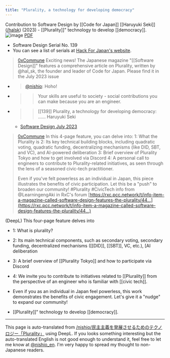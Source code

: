 ```yaml
---
title: "Plurality, a technology for developing democracy"
---
```


Contribution to Software Design by [[Code for Japan]] [[Haruyuki Seki]] ([/halsk](https://scrapbox.io/halsk)) (2023)
    - [[Plurality]]" technology to develop [[democracy]].
![image](https://gyazo.com/64516afd195e749e96628c649a17ab63/thumb/1000)
[PDF](https://hack4.jp/wp-content/uploads/2023/07/2307_skill_139.pdf)
- Software Design Serial No. 139
- You can see a list of serials at [Hack For Japan's website](https://hack4.jp/articles/sd/).




> [0xCommune](https://twitter.com/0xCommune/status/1666261742035570689) Exciting news! The Japanese magazine "[[Software Design]]" features a comprehensive article on Plurality, written by @hal_sk, the founder and leader of Code for Japan. Please find it in the July 2023 issue
- > [@nishio](https://twitter.com/nishio/status/1666326308367003648?s=20): Hoho!
- > >Your skills are useful to society - social contributions you can make because you are an engineer.
- > >[[139]] Plurality, a technology for developing democracy: ...... Haruyuki Seki
    - [Software Design July 2023](https://gihyo.jp/magazine/SD/archive/2023/202307)

> [0xCommune](https://twitter.com/0xCommune/status/1666261744719917056) In this 4-page feature, you can delve into:
>   1: What the Plurality is
>   2: Its key technical building blocks, including quadratic voting, quadratic funding, decentralizing mechanisms (like DID, SBT, and VC), and AI-powered deliberation
>   3: Brief overview of Plurality Tokyo and how to get involved via Discord
>   4: A personal call to engineers to contribute to Plurality-related initiatives, as seen through the lens of a seasoned civic-tech practitioner.
>
>  Even if you've felt powerless as an individual in Japan, this piece illustrates the benefits of civic participation. Let this be a "push" to broaden our community! #Plurality #CivicTech
>  info from  @LearningengAki in RxC's forum
>  [https://rxc.pcc.network/t/info-item-a-magazine-called-software-design-features-the-plurality/44…](https://rxc.pcc.network/t/info-item-a-magazine-called-software-design-features-the-plurality/44…)

(DeepL) This four-page feature delves into
- 1: What is plurality?
- 2: Its main technical components, such as secondary voting, secondary funding, decentralized mechanisms ([[DID]], [[SBT]], VC, etc.), [AI deliberation
- 3: A brief overview of [[Plurality Tokyo]] and how to participate via Discord
- 4: We invite you to contribute to initiatives related to [[Plurality]] from the perspective of an engineer who is familiar with [[civic tech]].
- Even if you as an individual in Japan feel powerless, this work demonstrates the benefits of civic engagement. Let's give it a "nudge" to expand our community!

- [[Plurality]]" technology to develop [[democracy]].


---
This page is auto-translated from [/nishio/民主主義を発展させるためのテクノロジー「Plurality」](https://scrapbox.io/nishio/民主主義を発展させるためのテクノロジー「Plurality」) using DeepL. If you looks something interesting but the auto-translated English is not good enough to understand it, feel free to let me know at [@nishio_en](https://twitter.com/nishio_en). I'm very happy to spread my thought to non-Japanese readers.